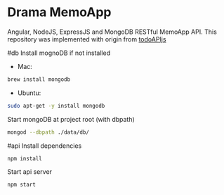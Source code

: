 # Drama MemoApp

Angular, NodeJS, ExpressJS and MongoDB RESTful MemoApp API.
This repository was implemented with origin from [todoAPIjs](https://github.com/amejiarosario/todoAPIjs)

#db
Install mognoDB if not installed

- Mac:
```bash
brew install mongodb
```

- Ubuntu:
```bash
sudo apt-get -y install mongodb
```

Start mongoDB at project root (with dbpath)

```bash
mongod --dbpath ./data/db/
```

#api
Install dependencies

```bash
npm install
```

Start api server

```bash
npm start
```

